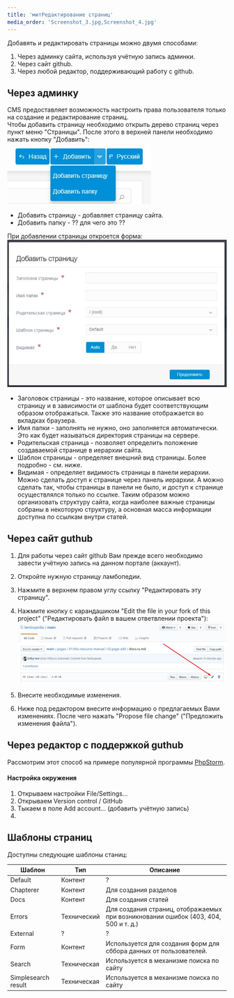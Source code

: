 ```yaml
---
title: 'митРедактирование страниц'
media_order: 'Screenshot_3.jpg,Screenshot_4.jpg'
---
```


Добавять и редактировать страницы можно двумя способами:
1. Через админку сайта, используя учётную запись админки.
2. Через сайт github.
3. Через любой редактор, поддерживающий работу с github.  

## Через админку
CMS предоставляет возможность настроить права пользователя только на создание и редактирование страниц.  
Чтобы добавить страницу необходимо открыть дерево страниц через пункт меню "Страницы". После этого в верхней панели необходимо нажать кнопку "Добавить":  
![](Screenshot_3.jpg)

+ Добавить страницу - добавляет страницу сайта.
+ Добавить папку - ?? для чего это ??

При добавлении страницы откроется форма:  
![](Screenshot_4.jpg)

* Заголовок страницы - это название, которое описывает всю страницу и в зависимости от шаблона будет соответствующим образом отображаться. Также это название отображается во вкладках браузера.
* Имя папки - заполнять не нужно, оно заполняется автоматически. Это как будет называться директория страницы на сервере. 
* Родительская страница - позволяет определить положение создаваемой странице в иерархии сайта.
* Шаблон страницы - определяет внешний вид страницы. Более подробно - см. ниже.
* Видимая - определяет видимость страницы в панели иерархии. Можно сделать доступ к странице через панель иерархии. А можно сделать так, чтобы страницы в панели не было, и доступ к странице осуществлялся только по ссылке. Таким образом можно организовать структуру сайта, когда наиболее важные страницы собраны в некоторую структуру, а основная масса информации доступна по ссылкам внутри статей.

## Через сайт guthub
1. Для работы через сайт github Вам прежде всего необходимо завести учётную запись на данном портале (аккаунт).  
2. Откройте нужную страницу ламбопедии.
3. Нажмите в верхнем правом углу ссылку "Редактировать эту страницу".
4. Нажмите кнопку с карандашиком "Edit the file in your fork of this project" ("Редактировать файл в вашем ответвлении проекта"):
![](Screenshot_8.jpg)

5. Внесите необходимые изменения.
6. Ниже под редактором внесите информацию о предлагаемых Вами изменениях. После чего нажать "Propose file change" ("Предложить изменения файла").

## Через редактор с поддержкой guthub
Рассмотрим этот способ на примере популярной программы [PhpStorm](https://www.jetbrains.com/phpstorm/).

#### Настройка окружения
1. Открываем настройки File/Settings...
1. Открываем Version control / GitHub
1. Тыкаем в поле Add account... (добавить учётную запись)
1. 

## Шаблоны страниц
Доступны следующие шаблоны станиц:  

| Шаблон | Тип | Описание |
| -------------- | -------------- | --------------- |
| Default | Контент | ? |
| Chapterer | Контент | Для создания разделов |
| Docs | Контент | Для создания статей |
| Errors | Технический | Для создания страниц, отображаемых при возникновании ошибок (403, 404, 500 и т. д.) |
| External | ? | ? |
| Form | Контент | Используется для создания форм для сббора данных от пользователей. |
| Search | Техническая | Используется в механизме поиска по сайту |
| Simplesearch result | Техническая | Используется в механизме поиска по сайту |
